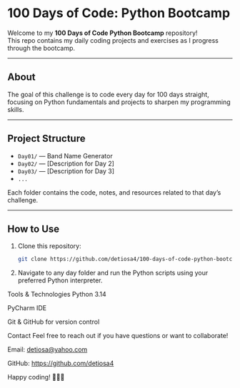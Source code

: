 # 100 Days of Code: Python Bootcamp

Welcome to my **100 Days of Code Python Bootcamp** repository!  
This repo contains my daily coding projects and exercises as I progress through the bootcamp.

---

## About

The goal of this challenge is to code every day for 100 days straight, focusing on Python fundamentals and projects to sharpen my programming skills.

---

## Project Structure

- `Day01/` — Band Name Generator  
- `Day02/` — [Description for Day 2]  
- `Day03/` — [Description for Day 3]  
- `...`

Each folder contains the code, notes, and resources related to that day’s challenge.

---

## How to Use

1. Clone this repository:  
   ```bash
   git clone https://github.com/detiosa4/100-days-of-code-python-bootcamp.git

   
2. Navigate to any day folder and run the Python scripts using your preferred Python interpreter.

Tools & Technologies
Python 3.14

PyCharm IDE

Git & GitHub for version control

Contact
Feel free to reach out if you have questions or want to collaborate!

Email: detiosa@yahoo.com

GitHub: https://github.com/detiosa4

Happy coding! 
📝📝📝

